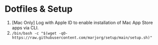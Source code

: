 # Dotfiles & Setup

1. [Mac Only] Log with Apple ID to enable installation of Mac App Store apps via CLI.
2. `/bin/bash -c "$(wget -qO- https://raw.githubusercontent.com/marjorg/setup/main/setup.sh)"`

<!--
  Driver stuff:

  Switch to Nouveau:
  ```
    Alt 1:
    sudo apt purge nvidia-*
    sudo apt install xserver-xorg-video-nouveau
    sudo reboot

    Alt 2:
    export WLR_NO_HARDWARE_CURSORS=1
    export __GLX_VENDOR_LIBRARY_NAME=nvidia

    Alt 3:
    sudo apt install libgbm1
    export WLR_NO_HARDWARE_CURSORS=1
    export __GLX_VENDOR_LIBRARY_NAME=nvidia
    export GBM_BACKEND=nvidia-drm
  ```

  Try to fix multi display:
  ```
    See if nov:
    lsmod | grep nouveau
    See current outputs:
    xrandr or swaymsg -t get_outputs
    Enable outputs:
    xrandr --output HDMI-1 --auto --right-of eDP-1 (replace with actual names)
    Try with kernel params:
    sudo nano /etc/default/grub
    GRUB_CMDLINE_LINUX_DEFAULT="quiet splash" -> "quiet splash nouveau.modeset=1"
    sudo update-grub
    sudo reboot
    Sway to move:
    swaymsg output HDMI-A-1 enable position 1920 0

-->

